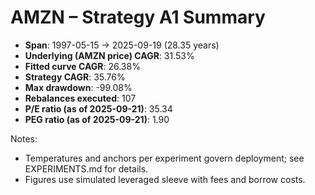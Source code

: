 # AMZN – Strategy A1 Summary

- **Span**: 1997-05-15 → 2025-09-19 (28.35 years)
- **Underlying (AMZN price) CAGR**: 31.53%
- **Fitted curve CAGR**: 26.38%
- **Strategy CAGR**: 35.76%
- **Max drawdown**: -99.08%
- **Rebalances executed**: 107
- **P/E ratio (as of 2025-09-21)**: 35.34
- **PEG ratio (as of 2025-09-21)**: 1.90

Notes:

- Temperatures and anchors per experiment govern deployment; see EXPERIMENTS.md for details.
- Figures use simulated leveraged sleeve with fees and borrow costs.

